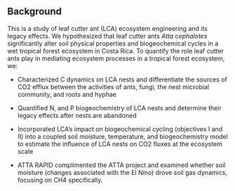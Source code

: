 ## Background 

This is a study of leaf cutter ant (LCA) ecosystem engineering and its legacy effects. We hypothesized that leaf cutter ants *Atta cephalotes* significantly alter soil physical properties and biogeochemical cycles in a wet tropical forest ecosystem in Costa Rica. To quantify the role leaf cutter ants play in mediating ecosystem processes in a tropical forest ecosystem, we:

* Characterized C dynamics on LCA nests and differentiate the sources of CO2 efflux between the activities of ants, fungi, the nest microbial community, and roots and hyphae

* Quantified N, and P biogeochemistry of LCA nests and determine their legacy effects after nests are abandoned 

* Incorporated LCA’s impact on biogeochemical cycling (objectives I and II) into a coupled soil moisture, temperature, and biogeochemistry model to estimate the influence of LCA nests on CO2 fluxes at the ecosystem scale 

* ATTA RAPID complimented the ATTA project and examined whether soil moisture (changes associated with the El Nino) drove soil gas dynamics, focusing on CH4 specifically. 
